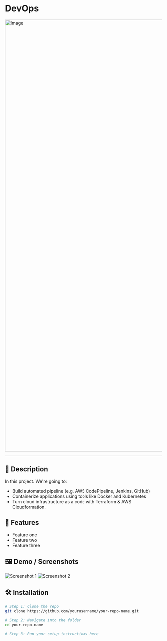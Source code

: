 # DevOps

<img width="1385" alt="Image" src="https://github.com/user-attachments/assets/4e2cf657-5639-4359-af82-c27181fffa7e" />

---

## 📖 Description  
In this project. We're going to: 
- Build automated pipeline (e.g. AWS
CodePipeline, Jenkins, GitHub)
- Containerize applications using tools like Docker and
Kubernetes
- Turn cloud infrastructure as a code with Terraform & AWS
Cloudformation.

## 🚀 Features  
- Feature one
- Feature two
- Feature three

## 🖼️ Demo / Screenshots  
![Screenshot 1](https://via.placeholder.com/400x250.png?text=Screenshot+1)
![Screenshot 2](https://via.placeholder.com/400x250.png?text=Screenshot+2)

## 🛠️ Installation  
```bash
# Step 1: Clone the repo
git clone https://github.com/yourusername/your-repo-name.git

# Step 2: Navigate into the folder
cd your-repo-name

# Step 3: Run your setup instructions here
